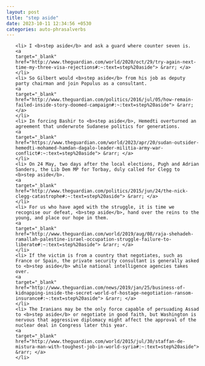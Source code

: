```yaml
---
layout: post
title: "step aside"
date: 2023-10-11 12:34:56 +0530
categories: auto-phrasalverbs
---
```

<ol>

    <li> I <b>step aside</b> and ask a guard where counter seven is.
    <a 
    target="_blank" 
    href="http://www.theguardian.com/world/2020/oct/29/try-again-next-time-my-three-visa-rejections#:~:text=step%20aside"> &rarr; </a>
    </li>
    <li> So Gilbert would <b>step aside</b> from his job as deputy party chairman and join Populus as a consultant.
    <a 
    target="_blank" 
    href="http://www.theguardian.com/politics/2016/jul/05/how-remain-failed-inside-story-doomed-campaign#:~:text=step%20aside"> &rarr; </a>
    </li>
    <li> In forcing Bashir to <b>step aside</b>, Hemedti overturned an agreement that underwrote Sudanese politics for generations.
    <a 
    target="_blank" 
    href="https://www.theguardian.com/world/2023/apr/20/sudan-outsider-hemedti-mohamed-hamdan-dagalo-leader-militia-army-war-conflict#:~:text=step%20aside"> &rarr; </a>
    </li>
    <li> On 24 May, two days after the local elections, Pugh and Adrian Sanders, the Lib Dem MP for Torbay, duly called for Clegg to <b>step aside</b>.
    <a 
    target="_blank" 
    href="http://www.theguardian.com/politics/2015/jun/24/the-nick-clegg-catastrophe#:~:text=step%20aside"> &rarr; </a>
    </li>
    <li> For us who have aged with the struggle, it is time we recognise our defeat, <b>step aside</b>, hand over the reins to the young, and place our hope in them.
    <a 
    target="_blank" 
    href="http://www.theguardian.com/world/2019/aug/08/raja-shehadeh-ramallah-palestine-israel-occupation-struggle-failure-to-liberate#:~:text=step%20aside"> &rarr; </a>
    </li>
    <li> If the victim is from a country that negotiates, such as France or Spain, the private security consultant is generally asked to <b>step aside</b> while national intelligence agencies takes over.
    <a 
    target="_blank" 
    href="http://www.theguardian.com/news/2019/jan/25/business-of-kidnapping-inside-the-secret-world-of-hostage-negotiation-ransom-insurance#:~:text=step%20aside"> &rarr; </a>
    </li>
    <li> The Iranians may be the only force capable of persuading Assad to <b>step aside</b> or negotiate in good faith, but Washington is nervous that aggressive diplomacy might affect the approval of the nuclear deal in Congress later this year.
    <a 
    target="_blank" 
    href="http://www.theguardian.com/world/2015/jul/30/staffan-de-mistura-man-with-toughest-job-in-world-syria#:~:text=step%20aside"> &rarr; </a>
    </li>